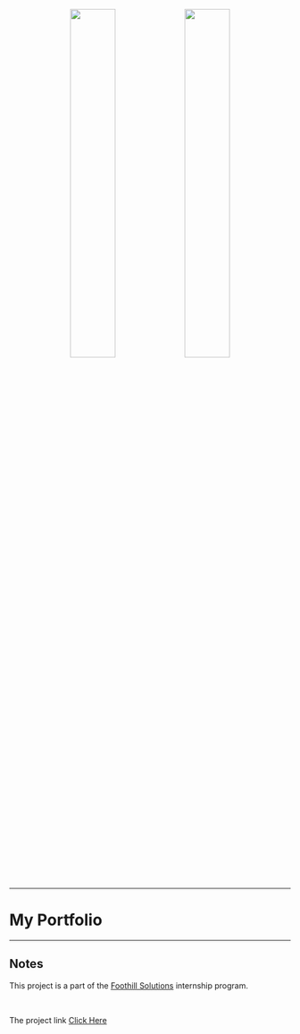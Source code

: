 <p align="center">
    <img src="https://user-images.githubusercontent.com/62269745/174906065-7bb63e14-879a-4740-849c-0821697aeec2.png#gh-light-mode-only" width="40%">
    <img src="https://user-images.githubusercontent.com/62269745/174906068-aad23112-20fe-4ec8-877f-3ee1d9ec0a69.png#gh-dark-mode-only" width="40%">
</p>

<hr>

<h1>My Portfolio</h1>

<hr>
  <h2>Notes</h2>
 <p> This project is a part of the <a href="https://www.foothillsolutions.com/">Foothill Solutions<a/>  internship program.<p>
 <br>
    <p> The project link <a href="https://lucent-vacherin-039111.netlify.app/?fbclid=IwZXh0bgNhZW0CMTAAAR1C5v1tb_SuMasQSs2tN43rqxSnD47leLHu6LDRX3utcHXNhE-EdCZ-qIQ_aem_L83yA58WmFutHWSABpmahA">Click Here</a>  <p>


